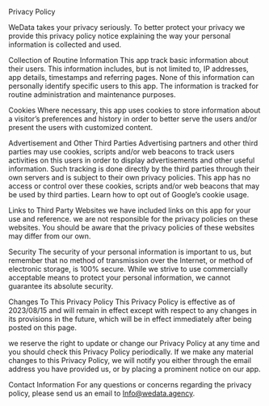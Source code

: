 Privacy Policy

WeData takes your privacy seriously. To better protect your privacy we provide this privacy policy notice explaining the way your personal information is collected and used.

Collection of Routine Information
This app track basic information about their users. This information includes, but is not limited to, IP addresses, app details, timestamps and referring pages. None of this information can personally identify specific users to this app. The information is tracked for routine administration and maintenance purposes.

Cookies
Where necessary, this app uses cookies to store information about a visitor’s preferences and history in order to better serve the users and/or present the users with customized content.

Advertisement and Other Third Parties
Advertising partners and other third parties may use cookies, scripts and/or web beacons to track users activities on this users in order to display advertisements and other useful information. Such tracking is done directly by the third parties through their own servers and is subject to their own privacy policies. This app has no access or control over these cookies, scripts and/or web beacons that may be used by third parties. Learn how to opt out of Google’s cookie usage.

Links to Third Party Websites
we have included links on this app for your use and reference. we are not responsible for the privacy policies on these websites. You should be aware that the privacy policies of these websites may differ from our own.

Security
The security of your personal information is important to us, but remember that no method of transmission over the Internet, or method of electronic storage, is 100% secure. While we strive to use commercially acceptable means to protect your personal information, we cannot guarantee its absolute security.

Changes To This Privacy Policy
This Privacy Policy is effective as of 2023/08/15 and will remain in effect except with respect to any changes in its provisions in the future, which will be in effect immediately after being posted on this page.

we reserve the right to update or change our Privacy Policy at any time and you should check this Privacy Policy periodically. If we make any material changes to this Privacy Policy, we will notify you either through the email address you have provided us, or by placing a prominent notice on our app.

Contact Information
For any questions or concerns regarding the privacy policy, please send us an email to Info@wedata.agency.
